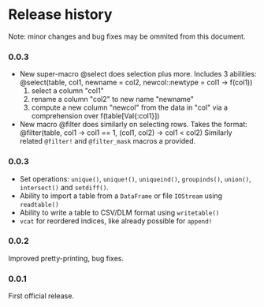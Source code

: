 # Release history

Note: minor changes and bug fixes may be ommited from this document.

### 0.0.3

- New super-macro @select does selection plus more. Includes 3 abilities:
      @select(table, col1, newname = col2, newcol::newtype = col1 -> f(col1))
  1) select a column "col1"
  2) rename a column "col2" to new name "newname"
  3) compute a new column "newcol" from the data in "col" via a comprehension
     over f(table[Val{:col1}])
- New macro @filter does similarly on selecting rows. Takes the format:
      @filter(table, col1 -> col1 == 1, (col1, col2) -> col1 < col2)
  Similarly related `@filter!` and `@filter_mask` macros a provided.

### 0.0.3

- Set operations: `unique()`, `unique!()`, `uniqueind()`, `groupinds()`,
  `union()`, `intersect()` and `setdiff()`.
- Ability to import a table from a `DataFrame` or file `IOStream` using
  `readtable()`
- Ability to write a table to CSV/DLM format using `writetable()`
- `vcat` for reordered indices, like already possible for `append!`

### 0.0.2

Improved pretty-printing, bug fixes.

### 0.0.1

First official release.
